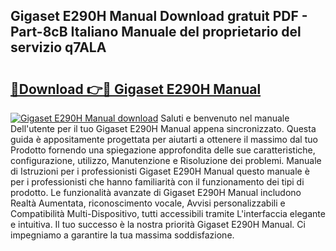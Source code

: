 ## Gigaset E290H Manual Download gratuit PDF - Part-8cB Italiano Manuale del proprietario del servizio q7ALA

# <h2><a href="http://dfblt3.blite.top/?on=Gigaset+E290H+Manual">🔗Download 👉🔴 Gigaset E290H Manual</a></h2>

[![Gigaset E290H Manual download](https://i.imgur.com/lujVjoI.png)](http://dfblt3.blite.top/?on=Gigaset+E290H+Manual)
Saluti e benvenuto nel manuale Dell'utente per il tuo Gigaset E290H Manual appena sincronizzato. Questa guida è appositamente progettata per aiutarti a ottenere il massimo dal tuo Prodotto fornendo una spiegazione approfondita delle sue caratteristiche, configurazione, utilizzo, Manutenzione e Risoluzione dei problemi. Manuale di Istruzioni per i professionisti Gigaset E290H Manual questo manuale è per i professionisti che hanno familiarità con il funzionamento dei tipi di prodotto. Le funzionalità avanzate di Gigaset E290H Manual includono Realtà Aumentata, riconoscimento vocale, Avvisi personalizzabili e Compatibilità Multi-Dispositivo, tutti accessibili tramite L'interfaccia elegante e intuitiva. Il tuo successo è la nostra priorità Gigaset E290H Manual. Ci impegniamo a garantire la tua massima soddisfazione.
